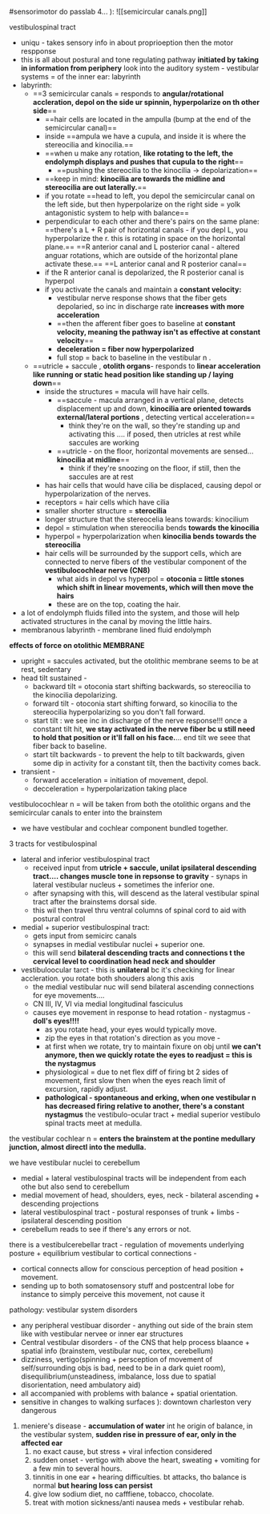 #sensorimotor 
do passlab 4... ): 
![[semicircular canals.png]]


vestibulospinal tract
 - uniqu - takes sensory info in about proprioeption then the motor respponse
 - this is all about postural and tone regulating pathway **initiated by taking in information from periphery**
look into the auditory system - vestibular systems = of the inner ear: labyrinth
- labyrinth:
	- ==3 semicircular canals = responds to **angular/rotational accleration, depol on the side ur spinnin, hyperpolarize on th other side**==
		- ==hair cells are located in the ampulla (bump at the end of the semicircular canal)==
		- inside ==ampula we have a cupula, and inside it is where the stereocilia and kinocilia.== 
		- ==when u make any rotation, **like rotating to the left, the endolymph displays and pushes that cupula to the right**==
			- ==pushing the stereocilia to the kinocilia -> depolarization== 
		- ==keep in mind: **kinocilia are towards the midline and stereocilia are out laterally.**==
		- if you rotate ==head to left, you depol the semicircular canal on the left side, but then hyperpolarize on the right side = yolk antagonistic system to help with balance== 
		- perpendicular to each other and there's pairs on the same plane:
			==there's a L + R pair of horizontal canals - if you depl L, you hyperpolarize the r. this is rotating in space on the horizontal plane.==
			==R anterior canal and L posterior canal  - altered anguar rotations, which are outside of the horizontal plane activate these.== 
			==L anterior canal and R posterior canal== 
		- if the R anterior canal is depolarized, the R posterior canal is hyperpol 
		- if you activate the canals and maintain a **constant velocity:**
			- vestibular nerve response shows that the fiber gets depolaried, so inc in discharge rate **increases with more acceleration**
			- ==then the afferent fiber goes to baseline at **constant velocity, meaning the pathway isn't as effective at constant velocity**==
			- **deceleration = fiber now hyperpolarized**
			- full stop = back to baseline in the vestibular n . 
	- ==utricle + saccule , **otolith organs**- responds to **linear acceleration like running or static head position like standing up / laying down**==
		- inside the structures = macula will have hair cells. 
			- ==saccule - macula arranged in a vertical plane, detects displacement up and down, **kinocilia are oriented towards external/lateral portions** , detecting vertical acceleration== 
				- think they're on the wall, so they're standing up and activating this .... if posed, then utricles at rest while saccules are working  
			- ==utricle - on the floor, horizontal movements are sensed... **kinocilia at midline**==
				- think if they're snoozing on the floor, if still, then the saccules are at rest 
		- has hair cells that would have cilia be displaced, causing depol or hyperpolarization of the nerves. 
		- receptors = hair cells which have cilia 
		- smaller shorter structure = **sterocilia**
		- longer structure that the stereocelia leans towards: kinocilium
		- depol = stimulation when stereocilia bends **towards the kinocilia**
		- hyperpol = hyperpolarization when **kinocilia bends towards the stereocilia**
		- hair cells will be surrounded by the support cells, which are connected to nerve fibers of the vestibular component of the **vestibulocochlear nerve (CN8)**
			- what aids in depol vs hyperpol = **otoconia = little stones which shift in linear movements, which will then move the hairs**
			- these are on the top, coating the hair. 
- a lot of endolymph fluids filled into the system, and those will help activated structures in the canal by moving the little hairs. 
- membranous labyrinth - membrane lined fluid endolymph 

**effects of force on otolithic MEMBRANE**
- upright = saccules activated, but the otolithic membrane seems to be at rest, sedentary 
- head tilt sustained - 
	- backward tilt = otoconia start shifting backwards, so stereocilia to the kinocilia depolarizing. 
	- forward tilt - otoconia start shifting forward, so kinocilia to the stereocilia hyperpolarizing so you don't fall forward. 
	- start tilt : we see inc in discharge of the nerve response!!! once a constant tilt hit, **we stay activated in the nerve fiber bc u still need to hold that position or it'll fall on his face.**... end tilt we seee that fiber back to baseline. 
	- start tilt backwards - to prevent the help to tilt backwards, given some dip in activity for a constant tilt, then the bactivity comes back. 
- transient - 
	- forward acceleration = initiation of movement, depol.  
	- decceleration = hyperpolarization taking place 


vestibulocochlear n = will be taken from both the otolithic organs and the semicircular canals to enter into the brainstem
- we have vestibular and cochlear component bundled together. 

3 tracts for vestibulospinal 
- lateral and inferior vestibulospinal tract 
	- received input from **utricle + saccule, unilat ipsilateral descending tract.... changes muscle tone in repsonse to gravity** - synaps in lateral vestibular nucleus + sometimes the inferior one. 
	- after synapsing with this, will descend as the lateral vestibular spinal tract after the brainstems dorsal side. 
	- this wil then travel thru ventral columns of spinal cord to aid with postural control 
- medial + superior vestibulospinal tract: 
	- gets input from semicirc canals 
	- synapses in medial vestibular nuclei + superior one. 
	- this will send **bilateral descending tracts and connections t the cervical level to coordination head neck and shoulder**
- vestibuloocular tarct - this is **unilateral** bc it's checking for linear accleration. you rotate both shouders along this axis 
	- the medial vestibular nuc will send bilateral ascending connections for eye movements.... 
	- CN III, IV, VI via medial longitudinal fasciculus 
	- causes eye movement in response to head rotation - nystagmus - **doll's eyes!!!!**
		- as you rotate head, your eyes would typically move. 
		- zip the eyes in that rotation's direction as you move - 
		- at first when we rotate, try to maintain fixure on obj until **we can't anymore, then we quickly rotate the eyes to readjust = this is the nystagmus**
		- physiological = due to net flex diff of firing bt 2 sides of movement, first slow then when the eyes reach limit of excursion, rapidly adjust. 
		- **pathological - spontaneous and erking, when one vestibular n has decreased firing relative to another, there's a constant nystagmus**
the vestibulo-ocular tract + medial superior vestibulo spinal tracts meet at medulla. 

the vestibular cochlear n = **enters the brainstem at the pontine medullary junction, almost directl into the medulla.**

we have vestibular nuclei to cerebellum 
- medial + lateral vestibulospinal tracts will be independent from each othe but also send to cerebellum 
- medial movement of head, shoulders, eyes, neck - bilateral ascending + descending projections 
- lateral vestibulospinal tract - postural responses of trunk + limbs - ipsilateral descending position 
- cerebellum reads to see if there's any errors or not. 

there is a vestibulcerebellar tract - regulation of movements underlying posture + equilibrium 
vestibular to cortical connections - 
- cortical connects allow for conscious perception of head position + movement. 
- sending up to both somatosensory stuff and postcentral lobe for instance to simply perceive this movement, not cause it 


pathology: 
vestibular system disorders
 - any peripheral vestibuar disorder - anything out side of the brain stem like with vestibular nervee or inner ear structures
 - Central vestibular disorders - of the CNS that help process blaance + spatial info (brainstem, vestibular nuc, cortex, cerebellum)
 - dizziness, vertigo(spinning + persception of movement of self/surrounding objs is bad, need to be in a dark quiet room), disequilibrium(unsteadiness, imbalance, loss due to spatial disorientation, need ambulatory aid)
 - all accompanied with problems with balance + spatial orientation.
 - sensitive in changes to walking surfaces ): downtown charleston very dangerous 
1. meniere's disease - **accumulation of water** int he origin of balance, in the vestibular system, **sudden rise in pressure of ear, only in the affected ear**
	1. no exact cause, but stress + viral infection considered
	2. sudden onset - vertigo with above the heart, sweating + vomiting for a few min to several hours. 
	3. tinnitis in one ear + hearing difficulties. bt attacks, tho balance is normal **but hearing loss can persist**
	4. give low sodium diet, no cafffiene, tobacco, chocolate. 
	5. treat with motion sickness/anti nausea meds + vestibular rehab. 
